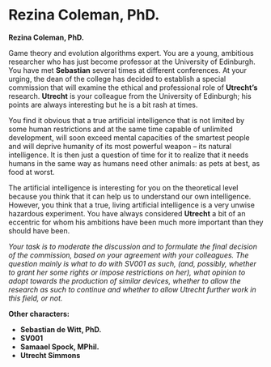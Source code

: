 # Rezina Coleman, PhD.

__Rezina Coleman, PhD.__

Game theory and evolution algorithms expert. You are a young, ambitious researcher who has just become professor at the University of Edinburgh. You have met __Sebastian__ several times at different conferences. At your urging, the dean of the college has decided to establish a special commission that will examine the ethical and professional role of __Utrecht’s__ research. __Utrecht__ is your colleague from the University of Edinburgh; his points are always interesting but he is a bit rash at times.

You find it obvious that a true artificial intelligence that is not limited by some human restrictions and at the same time capable of unlimited development, will soon exceed mental capacities of the smartest people and will deprive humanity of its most powerful weapon – its natural intelligence. It is then just a question of time for it to realize that it needs humans in the same way as humans need other animals: as pets at best, as food at worst.

The artificial intelligence is interesting for you on the theoretical level because you think that it can help us to understand our own intelligence. However, you think that a true, living artificial intelligence is a very unwise hazardous experiment. You have always considered __Utrecht__ a bit of an eccentric for whom his ambitions have been much more important than they should have been.

_Your task is to moderate the discussion and to formulate the final decision of the commission, based on your agreement with your colleagues. The question mainly is what to do with SV001 as such, (and, possibly, whether to grant her some rights or impose restrictions on her), what opinion to adopt towards the production of similar devices, whether to allow the research as such to continue and whether to allow Utrecht further work in this field, or not._

<!-- novy sloupec -->

__Other characters:__

<!-- TODO doplnit popisky co je to za lidi -->

- __Sebastian de Witt, PhD.__
- __SV001__
- __Samaael Spock, MPhil.__
- __Utrecht Simmons__

